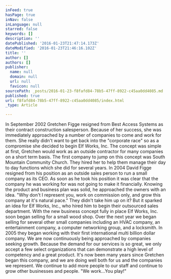 ```yaml
---
inFeed: true
hasPage: true
inNav: false
inLanguage: null
starred: false
keywords: []
description: ''
datePublished: '2016-01-23T21:47:14.173Z'
dateModified: '2016-01-23T21:46:16.102Z'
title: ''
author: []
authors: []
publisher:
  name: null
  domain: null
  url: null
  favicon: null
sourcePath: _posts/2016-01-23-f8fafd84-78b5-47ff-8922-c45aa0dd4085.md
published: true
url: f8fafd84-78b5-47ff-8922-c45aa0dd4085/index.html
_type: Article

---
```

In September 2002 Gretchen Figge resigned from Best Access Systems as their contract construction salesperson. Because of her success, she was immediately approached by a number of companies to come and work for them. She really didn't want to get back into the "corporate race" so as a compromise she decided to begin Elf Works, Inc. The concept was simple at first, Gretchen would work as an outside contractor for many companies on a short term basis. The first company to jump on this concept was South Mountain Community Church. They hired her to help them manage their day to day functions which she did for several years. In 2004 David Figge resigned from his position as an outside sales person to run a small company as its CEO. As soon as he took his position it was clear that the company he was working for was not going to make it financially. Knowing the product and business plan was solid, he approached the owners with an idea. "Why don't I represent you, work on commission only, and grow this company at it's natural pace." They didn't take him up on it? But it sparked an idea for Elf Works, Inc., who hired him to begin their outsourced sales department. 
With the new business concept fully in place Elf Works, Inc. soon began selling for a small wood shop. Over the next year we began selling for several other small companies including an HVAC company, an entertainment company, a computer networking group, and a locksmith. In 2005 they began working with their first international multi billion dollar company. We are now continuously being approached by companies seeking growth. Because the demand for our services is so great, we only accept a few select organizations that can demonstrate a high level of competency and a great product. It's now been many years since Gretchen began this company, and we are doing well both for us and the companies we represent. We continue to add more people to our staff and continue to grow other businesses and people.
"We work...You play!"